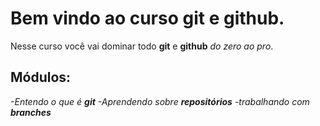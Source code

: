 # Bem vindo ao curso git e github.

Nesse curso você vai dominar todo **git** e **github** _do zero ao pro_.

## Módulos:

_-Entendo o que é **git**
-Aprendendo sobre **repositórios**
-trabalhando com **branches**_
